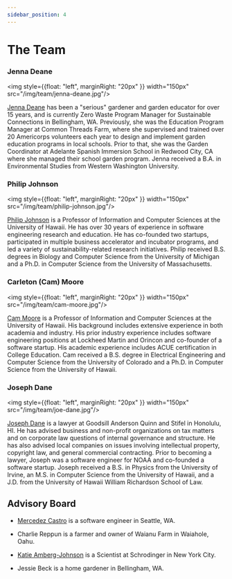 ```yaml
---
sidebar_position: 4
---
```


# The Team


### Jenna Deane

<img style={{float: "left", marginRight: "20px" }} width="150px" src="/img/team/jenna-deane.jpg"/> 

[Jenna Deane](https://www.linkedin.com/in/jenna-deane-36439362/) has been a "serious" gardener and garden educator for over 15 years, and is currently Zero Waste Program Manager for Sustainable Connections in Bellingham, WA. Previously, she was the Education Program Manager at Common Threads Farm, where she supervised and trained over 20 Americorps volunteers each year to design and implement garden education programs in local schools.  Prior to that, she was the Garden Coordinator at Adelante Spanish Immersion School in Redwood City, CA where she managed their school garden program.  Jenna received a B.A. in Environmental Studies from Western Washington University.

<div style={{clear:"both"}}></div>

###  Philip Johnson

<img style={{float: "left", marginRight: "20px" }} width="150px" src="/img/team/philip-johnson.jpg"/> 

[Philip Johnson](https://www.linkedin.com/in/philipmjohnson/) is a Professor of Information and Computer Sciences at the University of Hawaii. He has over 30 years of experience in software engineering research and education. He has co-founded two startups, participated in multiple business accelerator and incubator programs, and led a variety of sustainability-related research initiatives. Philip received B.S. degrees in Biology and Computer Science from the University of Michigan and a Ph.D. in Computer Science from the University of Massachusetts.

<div style={{clear:"both"}}></div>

###  Carleton (Cam) Moore

<img style={{float: "left", marginRight: "20px" }} width="150px" src="/img/team/cam-moore.jpg"/>

[Cam Moore](https://www.linkedin.com/in/cam-moore-9a5213/) is a Professor of Information and Computer Sciences at the University of Hawaii. His background includes extensive experience in both academia and industry. His prior industry experience includes software engineering positions at Lockheed Martin and Orincon and co-founder of a software startup. His academic experience includes ACUE certification in College Education. Cam received a B.S. degree in Electrical Engineering and Computer Science from the University of Colorado and a Ph.D. in Computer Science from the University of Hawaii.

<div style={{clear:"both"}}></div>

### Joseph Dane

<img style={{float: "left", marginRight: "20px" }} width="150px" src="/img/team/joe-dane.jpg"/>

[Joseph Dane](https://www.linkedin.com/in/joseph-dane-09bb853/) is a lawyer at Goodsill Anderson Quinn and Stifel in Honolulu, HI. He has advised business and non-profit organizations on tax matters and on corporate law questions of internal governance and structure. He has also advised local companies on issues involving intellectual property, copyright law, and general commercial contracting. Prior to becoming a lawyer, Joseph was a software engineer for NOAA and co-founded a software startup.  Joseph received a B.S. in Physics from the University of Irvine, an M.S. in Computer Science from the University of Hawaii, and a J.D. from the University of Hawaii William Richardson School of Law. 


## Advisory Board

* [Mercedez Castro](https://www.linkedin.com/in/mercedezcastro/) is a software engineer in Seattle, WA.

* Charlie Reppun is a farmer and owner of Waianu Farm in Waiahole, Oahu.

* [Katie Amberg-Johnson](https://www.linkedin.com/in/katieambergjohnson/) is a Scientist at Schrodinger in New York City. 

* Jessie Beck is a home gardener in Bellingham, WA.
